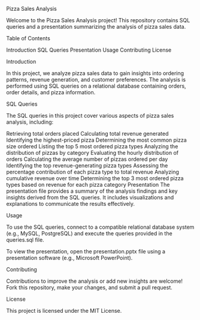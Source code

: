Pizza Sales Analysis

Welcome to the Pizza Sales Analysis project! This repository contains SQL queries and a presentation summarizing the analysis of pizza sales data.


Table of Contents

Introduction
SQL Queries
Presentation
Usage
Contributing
License



Introduction

In this project, we analyze pizza sales data to gain insights into ordering patterns, revenue generation, and customer preferences. The analysis is performed using SQL queries on a relational database containing orders, order details, and pizza information.

SQL Queries

The SQL queries in this project cover various aspects of pizza sales analysis, including:

Retrieving total orders placed
Calculating total revenue generated
Identifying the highest-priced pizza
Determining the most common pizza size ordered
Listing the top 5 most ordered pizza types
Analyzing the distribution of pizzas by category
Evaluating the hourly distribution of orders
Calculating the average number of pizzas ordered per day
Identifying the top revenue-generating pizza types
Assessing the percentage contribution of each pizza type to total revenue
Analyzing cumulative revenue over time
Determining the top 3 most ordered pizza types based on revenue for each pizza category
Presentation
The presentation file provides a summary of the analysis findings and key insights derived from the SQL queries. It includes visualizations and explanations to communicate the results effectively.

Usage

To use the SQL queries, connect to a compatible relational database system (e.g., MySQL, PostgreSQL) and execute the queries provided in the queries.sql file.

To view the presentation, open the presentation.pptx file using a presentation software (e.g., Microsoft PowerPoint).

Contributing

Contributions to improve the analysis or add new insights are welcome! Fork this repository, make your changes, and submit a pull request.

License

This project is licensed under the MIT License.
